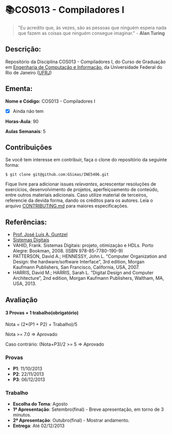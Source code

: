 # 📚COS013 - Compiladores I

> "Eu acredito que, às vezes, são as pessoas que ninguém espera nada que fazem as coisas que ninguém consegue imaginar." - **Alan Turing**

## Descrição:

Repositório da Disciplina COS013 - Compiladores I, do Curso de Graduação em [Engenharia de Computação e Informação](http://geltro.ufsc.br/), da Universidade Federal do Rio de Janeiro ([UFRJ](ufrj.br))

## Ementa:

**Nome e Código:** COS013 - Compiladores I

- [x] Ainda não tem

**Horas-Aula**: 90

**Aulas Semanais**: 5

## **Contribuições**

Se você tem interesse em contribuir, faça o clone do repositório da seguinte forma:

```
$ git clone git@github.com:GSimas/INE5406.git
```

Fique livre para adicionar issues _relevantes_, acrescentar resoluções de exercícios, desenvolvimento de projetos, aperfeiçoamento de conteúdo, entre outros materiais adicionais. Caso utilize material de terceiros, referencie da devida forma, dando os créditos para os autores.
Leia o arquivo [CONTRIBUTING.md](https://github.com/GSimas/INE5406/blob/master/CONTRIBUTING.md) para maiores especificações.

## Referências:

- [Prof. José Luís A. Guntzel](https://www.inf.ufsc.br/~j.guntzel/)
- [Sistemas Digitais](https://www.inf.ufsc.br/~j.guntzel/ine5406/ine5406.html)
- VAHID, Frank. Sistemas Digitais: projeto, otimização e HDLs. Porto Alegre: Bookman, 2008. (ISBN 978-85-7780-190-9)
- PATTERSON, David A.; HENNESSY, John L. “Computer Organization and Design: the hardware/software Interface”, 3rd edition, Morgan Kaufmann Publishers, San Francisco, California, USA, 2007.
- HARRIS, David M.; HARRIS, Sarah L. “Digital Design and Computer Architecture”, 2nd edition, Morgan Kaufmann Publishers, Waltham, MA, USA, 2013.

## Avaliação

#### 3 Provas + 1 trabalho(obrigatório)

Nota = (2\*(P1 + P2) + Trabalho)/5

Nota >= 7.0 => Aprovado

Caso contrário: (Nota+P3)/2 >= 5 => Aprovado

### Provas

- **P1**: 11/10/2013
- **P2**: 22/11/2013
- **P3**: 06/12/2013

### Trabalho

- **Escolha do Tema**: Agosto
- **1ª Apresentação**: Setembro(final) - Breve apresentação, em torno de 3 minutos.
- **2ª Apresentação**: Outubro(final) - Mostrar andamento.
- **Entrega**: Até 02/12/2013

